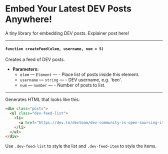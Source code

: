 # Embed Your Latest DEV Posts Anywhere!

A tiny library for embedding DEV posts. Explainer post here!

<hr>

#### `function createFeed(elem, username, num = 5)`

Creates a feed of DEV posts.

 * **Parameters:**
   * `elem` — `Element` — - Place list of posts inside this element.
   * `username` — `string` — - DEV username, e.g. 'ben'.
   * `num` — `number` — - Number of posts to list.

<hr>

Generates HTML that looks like this:

```html
<div class="posts">
  <ul class="dev-feed-list">
    <li>
      <a href="https://dev.to/devteam/dev-community-is-open-sourcing-its-performance-metrics-via-skylight-221m" class="dev-feed-item">DEV Community Is Open-Sourcing Its Performance Metrics via Skylight</a>
    </li>
  </ul>
</div>
```

Use `.dev-feed-list` to style the list and `.dev-feed-item` to style the items.
